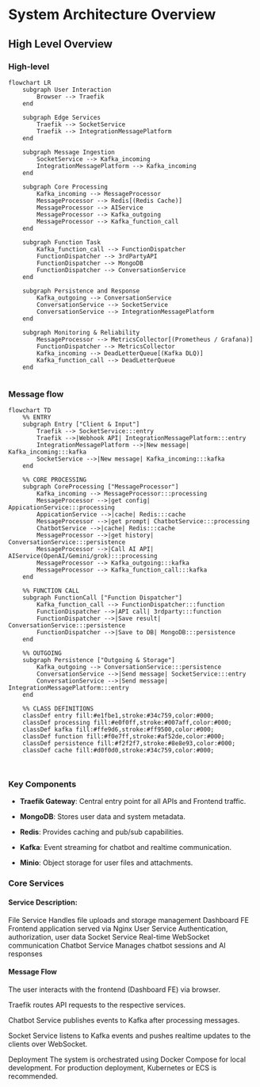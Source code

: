 # System Architecture Overview

## High Level Overview

### High-level
```mermaid
flowchart LR
    subgraph User Interaction
        Browser --> Traefik
    end

    subgraph Edge Services
        Traefik --> SocketService
        Traefik --> IntegrationMessagePlatform
    end

    subgraph Message Ingestion
        SocketService --> Kafka_incoming
        IntegrationMessagePlatform --> Kafka_incoming
    end

    subgraph Core Processing
        Kafka_incoming --> MessageProcessor
        MessageProcessor --> Redis[(Redis Cache)]
        MessageProcessor --> AIService
        MessageProcessor --> Kafka_outgoing
        MessageProcessor --> Kafka_function_call
    end

    subgraph Function Task
        Kafka_function_call --> FunctionDispatcher
        FunctionDispatcher --> 3rdPartyAPI
        FunctionDispatcher --> MongoDB
        FunctionDispatcher --> ConversationService
    end

    subgraph Persistence and Response
        Kafka_outgoing --> ConversationService
        ConversationService --> SocketService
        ConversationService --> IntegrationMessagePlatform
    end

    subgraph Monitoring & Reliability
        MessageProcessor --> MetricsCollector[(Prometheus / Grafana)]
        FunctionDispatcher --> MetricsCollector
        Kafka_incoming --> DeadLetterQueue[(Kafka DLQ)]
        Kafka_function_call --> DeadLetterQueue
    end


```

### Message flow
```mermaid
flowchart TD
    %% ENTRY
    subgraph Entry ["Client & Input"]
        Traefik --> SocketService:::entry
        Traefik -->|Webhook API| IntegrationMessagePlatform:::entry
        IntegrationMessagePlatform -->|New message| Kafka_incoming:::kafka
        SocketService -->|New message| Kafka_incoming:::kafka
    end

    %% CORE PROCESSING
    subgraph CoreProcessing ["MessageProcessor"]
        Kafka_incoming --> MessageProcessor:::processing
        MessageProcessor -->|get config| AppicationService:::processing
        AppicationService -->|cache| Redis:::cache
        MessageProcessor -->|get prompt| ChatbotService:::processing
        ChatbotService -->|cache| Redis:::cache
        MessageProcessor -->|get history| ConversationService:::persistence
        MessageProcessor -->|Call AI API| AIService(OpenAI/Gemini/grok):::processing
        MessageProcessor --> Kafka_outgoing:::kafka
        MessageProcessor --> Kafka_function_call:::kafka
    end

    %% FUNCTION CALL
    subgraph FunctionCall ["Function Dispatcher"]
        Kafka_function_call --> FunctionDispatcher:::function
        FunctionDispatcher -->|API call| 3rdparty:::function
        FunctionDispatcher -->|Save result| ConversationService:::persistence
        FunctionDispatcher -->|Save to DB| MongoDB:::persistence
    end

    %% OUTGOING
    subgraph Persistence ["Outgoing & Storage"]
        Kafka_outgoing --> ConversationService:::persistence
        ConversationService -->|Send message| SocketService:::entry
        ConversationService -->|Send message| IntegrationMessagePlatform:::entry
    end

    %% CLASS DEFINITIONS
    classDef entry fill:#e1fbe1,stroke:#34c759,color:#000;
    classDef processing fill:#e0f0ff,stroke:#007aff,color:#000;
    classDef kafka fill:#ffe9d6,stroke:#ff9500,color:#000;
    classDef function fill:#f0e7ff,stroke:#af52de,color:#000;
    classDef persistence fill:#f2f2f7,stroke:#8e8e93,color:#000;
    classDef cache fill:#d0f0d0,stroke:#34c759,color:#000;

  
```

### Key Components
- **Traefik Gateway**: Central entry point for all APIs and Frontend traffic.

- **MongoDB**: Stores user data and system metadata.

- **Redis**: Provides caching and pub/sub capabilities.

- **Kafka**: Event streaming for chatbot and realtime communication.

- **Minio**: Object storage for user files and attachments.

### Core Services

#### Service	Description:
File Service	Handles file uploads and storage management
Dashboard FE	Frontend application served via Nginx
User Service	Authentication, authorization, user data
Socket Service	Real-time WebSocket communication
Chatbot Service	Manages chatbot sessions and AI responses

#### Message Flow
The user interacts with the frontend (Dashboard FE) via browser.

Traefik routes API requests to the respective services.

Chatbot Service publishes events to Kafka after processing messages.

Socket Service listens to Kafka events and pushes realtime updates to the clients over WebSocket.

Deployment
The system is orchestrated using Docker Compose for local development.
For production deployment, Kubernetes or ECS is recommended.

